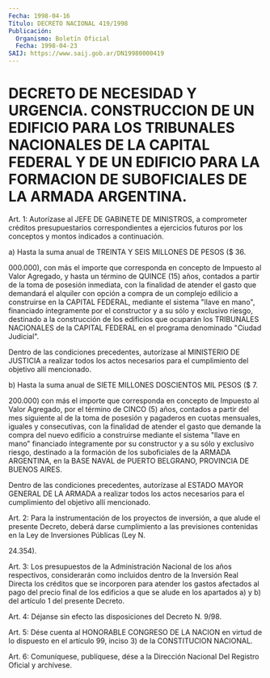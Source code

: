 ```yaml
---
Fecha: 1998-04-16
Título: DECRETO NACIONAL 419/1998
Publicación:
  Organismo: Boletín Oficial
  Fecha: 1998-04-23
SAIJ: https://www.saij.gob.ar/DN19980000419
---
```

# DECRETO DE NECESIDAD Y URGENCIA. CONSTRUCCION DE UN EDIFICIO PARA LOS TRIBUNALES NACIONALES DE LA CAPITAL FEDERAL Y DE UN EDIFICIO PARA LA FORMACION DE SUBOFICIALES DE LA ARMADA ARGENTINA.

<a id="1"></a>
Art. 1:  Autorízase  al  JEFE  DE  GABINETE  DE MINISTROS, a comprometer créditos presupuestarios correspondientes  a ejercicios futuros  por  los  conceptos  y  montos  indicados  a  continuación.

a)  Hasta la suma anual de TREINTA Y SEIS MILLONES DE PESOS  ($  36.

000.000),  con  más  el  importe  que  corresponda  en  concepto de Impuesto al Valor Agregado, y hasta un término de QUINCE (15) años, contados  a  partir  de  la  toma  de  posesión  inmediata,  con la finalidad  de atender el gasto que demandará el alquiler con opción a compra de  un  complejo  edilicio  a  construirse  en  la CAPITAL FEDERAL, mediante el sistema "llave en mano", financiado íntegramente  por  el  constructor  y a su sólo y exclusivo riesgo, destinado  a  la  construcción de los edificios  que  ocuparán  los TRIBUNALES  NACIONALES   de  la  CAPITAL  FEDERAL  en  el  programa denominado "Ciudad Judicial".

Dentro de las condiciones  precedentes, autorízase al MINISTERIO DE JUSTICIA a realizar todos los actos necesarios para el cumplimiento del objetivo allí mencionado.

b) Hasta la suma anual de SIETE  MILLONES DOSCIENTOS MIL PESOS ($ 7.

200.000) con más el importe que corresponda en concepto de Impuesto al Valor Agregado, por el término  de  CINCO  (5)  años, contados a partir del mes siguiente al de la toma de posesión y  pagaderos  en cuotas  mensuales,  iguales  y  consecutivas,  con  la finalidad de atender  el  gasto  que  demande  la  compra  del nuevo edificio  a construirse  mediante  el  sistema  "llave  en  mano"    financiado íntegramente  por  su  constructor  y a su sólo y exclusivo riesgo, destinado  a  la  formación  de  los  suboficiales   de  la  ARMADA ARGENTINA, en la BASE NAVAL de PUERTO BELGRANO, PROVINCIA DE BUENOS AIRES.

Dentro de las condiciones precedentes, autorízase al  ESTADO  MAYOR GENERAL DE LA ARMADA a realizar todos los actos necesarios para  el cumplimiento del objetivo allí mencionado.

<a id="2"></a>
Art.  2: Para la instrumentación de los proyectos de inversión, a que alude  el  presente  Decreto,  deberá  darse cumplimiento a las previsiones contenidas en la Ley de Inversiones  Públicas (Ley N.

24.354).

<a id="3"></a>
Art. 3: Los presupuestos de la Administración Nacional de los años respectivos,  considerarán  como incluidos dentro de  la  Inversión Real Directa los créditos que se incorporen para atender los gastos afectados al pago del precio  final de los edificios a que se alude en  los  apartados  a) y b) del artículo  1  del  presente  Decreto.

<a id="4"></a>
Art. 4: Déjanse sin  efecto las  disposiciones del Decreto N. 9/98.

<a id="5"></a>
Art. 5: Dése cuenta al HONORABLE CONGRESO  DE  LA NACION en virtud de  lo  dispuesto  en el artículo 99, inciso 3) de la  CONSTITUCION NACIONAL.

<a id="6"></a>
Art.  6: Comuníquese,  publíquese, dése a la Dirección Nacional Del Registro Oficial y archívese.